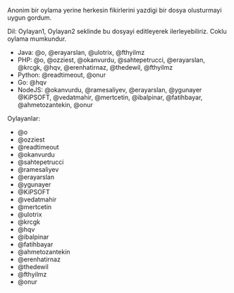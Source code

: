 Anonim bir oylama yerine herkesin fikirlerini yazdigi bir dosya olusturmayi uygun gordum.

Dil: Oylayan1, Oylayan2 seklinde bu dosyayi editleyerek ilerleyebiliriz. Coklu oylama mumkundur.

* Java: @o, @erayarslan, @ulotrix, @fthyilmz
* PHP: @o, @ozziest, @okanvurdu, @sahtepetrucci, @erayarslan, @krcgk, @hqv, @erenhatirnaz, @thedewil, @fthyilmz
* Python: @readtimeout, @onur
* Go: @hqv
* NodeJS: @okanvurdu, @ramesaliyev, @erayarslan, @ygunayer @KiPSOFT, @vedatmahir, @mertcetin, @ibalpinar, @fatihbayar, @ahmetozantekin, @onur

Oylayanlar:

* @o
* @ozziest
* @readtimeout
* @okanvurdu
* @sahtepetrucci
* @ramesaliyev
* @erayarslan
* @ygunayer
* @KiPSOFT
* @vedatmahir
* @mertcetin
* @ulotrix
* @krcgk
* @hqv
* @ibalpinar
* @fatihbayar
* @ahmetozantekin
* @erenhatirnaz
* @thedewil
* @fthyilmz
* @onur
